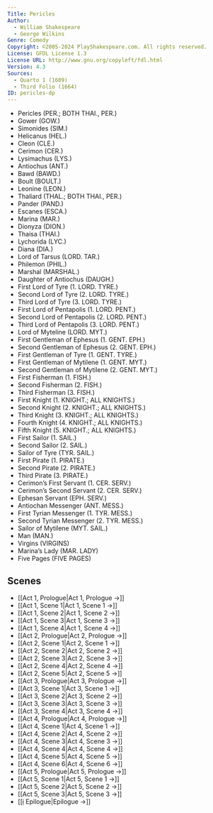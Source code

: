 ```yaml
---
Title: Pericles
Author: 
  - William Shakespeare
  - George Wilkins
Genre: Comedy
Copyright: ©2005-2024 PlayShakespeare.com. All rights reserved.
License: GFDL License 1.3
License URL: http://www.gnu.org/copyleft/fdl.html
Version: 4.3
Sources:
  - Quarto 1 (1609)
  - Third Folio (1664)
ID: pericles-dp
---
```


- Pericles (PER.; BOTH THAI., PER.)
- Gower (GOW.)
- Simonides (SIM.)
- Helicanus (HEL.)
- Cleon (CLE.)
- Cerimon (CER.)
- Lysimachus (LYS.)
- Antiochus (ANT.)
- Bawd (BAWD.)
- Boult (BOULT.)
- Leonine (LEON.)
- Thaliard (THAL.; BOTH THAI., PER.)
- Pander (PAND.)
- Escanes (ESCA.)
- Marina (MAR.)
- Dionyza (DION.)
- Thaisa (THAI.)
- Lychorida (LYC.)
- Diana (DIA.)
- Lord of Tarsus (LORD. TAR.)
- Philemon (PHIL.)
- Marshal (MARSHAL.)
- Daughter of Antiochus (DAUGH.)
- First Lord of Tyre (1. LORD. TYRE.)
- Second Lord of Tyre (2. LORD. TYRE.)
- Third Lord of Tyre (3. LORD. TYRE.)
- First Lord of Pentapolis (1. LORD. PENT.)
- Second Lord of Pentapolis (2. LORD. PENT.)
- Third Lord of Pentapolis (3. LORD. PENT.)
- Lord of Myteline (LORD. MYT.)
- First Gentleman of Ephesus (1. GENT. EPH.)
- Second Gentleman of Ephesus (2. GENT. EPH.)
- First Gentleman of Tyre (1. GENT. TYRE.)
- First Gentleman of Mytilene (1. GENT. MYT.)
- Second Gentleman of Mytilene (2. GENT. MYT.)
- First Fisherman (1. FISH.)
- Second Fisherman (2. FISH.)
- Third Fisherman (3. FISH.)
- First Knight (1. KNIGHT.; ALL KNIGHTS.)
- Second Knight (2. KNIGHT.; ALL KNIGHTS.)
- Third Knight (3. KNIGHT.; ALL KNIGHTS.)
- Fourth Knight  (4. KNIGHT.; ALL KNIGHTS.)
- Fifth Knight (5. KNIGHT.; ALL KNIGHTS.)
- First Sailor (1. SAIL.)
- Second Sailor (2. SAIL.)
- Sailor of Tyre (TYR. SAIL.)
- First Pirate (1. PIRATE.)
- Second Pirate (2. PIRATE.)
- Third Pirate (3. PIRATE.)
- Cerimon’s First Servant (1. CER. SERV.)
- Cerimon’s Second Servant (2. CER. SERV.)
- Ephesan Servant (EPH. SERV.)
- Antiochan Messenger (ANT. MESS.)
- First Tyrian Messenger (1. TYR. MESS.)
- Second Tyrian Messenger (2. TYR. MESS.)
- Sailor of Mytilene (MYT. SAIL.)
- Man (MAN.)
- Virgins (VIRGINS)
- Marina’s Lady (MAR. LADY)
- Five Pages (FIVE PAGES)

## Scenes

- [[Act 1, Prologue|Act 1, Prologue →]]
- [[Act 1, Scene 1|Act 1, Scene 1 →]]
- [[Act 1, Scene 2|Act 1, Scene 2 →]]
- [[Act 1, Scene 3|Act 1, Scene 3 →]]
- [[Act 1, Scene 4|Act 1, Scene 4 →]]
- [[Act 2, Prologue|Act 2, Prologue →]]
- [[Act 2, Scene 1|Act 2, Scene 1 →]]
- [[Act 2, Scene 2|Act 2, Scene 2 →]]
- [[Act 2, Scene 3|Act 2, Scene 3 →]]
- [[Act 2, Scene 4|Act 2, Scene 4 →]]
- [[Act 2, Scene 5|Act 2, Scene 5 →]]
- [[Act 3, Prologue|Act 3, Prologue →]]
- [[Act 3, Scene 1|Act 3, Scene 1 →]]
- [[Act 3, Scene 2|Act 3, Scene 2 →]]
- [[Act 3, Scene 3|Act 3, Scene 3 →]]
- [[Act 3, Scene 4|Act 3, Scene 4 →]]
- [[Act 4, Prologue|Act 4, Prologue →]]
- [[Act 4, Scene 1|Act 4, Scene 1 →]]
- [[Act 4, Scene 2|Act 4, Scene 2 →]]
- [[Act 4, Scene 3|Act 4, Scene 3 →]]
- [[Act 4, Scene 4|Act 4, Scene 4 →]]
- [[Act 4, Scene 5|Act 4, Scene 5 →]]
- [[Act 4, Scene 6|Act 4, Scene 6 →]]
- [[Act 5, Prologue|Act 5, Prologue →]]
- [[Act 5, Scene 1|Act 5, Scene 1 →]]
- [[Act 5, Scene 2|Act 5, Scene 2 →]]
- [[Act 5, Scene 3|Act 5, Scene 3 →]]
- [[ị Epilogue|Epilogue →]]
